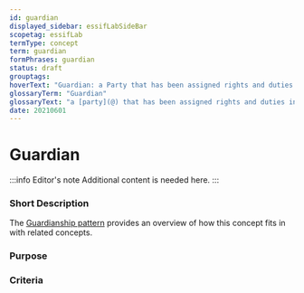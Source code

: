 ```yaml
---
id: guardian
displayed_sidebar: essifLabSideBar
scopetag: essifLab
termType: concept
term: guardian
formPhrases: guardian
status: draft
grouptags:
hoverText: "Guardian: a Party that has been assigned rights and duties in a Guardianship Arrangement for the purpose of caring for and/or protecting/guarding/defending the Entity that is the Dependent in that Guardianship Arrangement."
glossaryTerm: "Guardian"
glossaryText: "a [party](@) that has been assigned rights and duties in a [Guardianship Arrangement](@) for the purpose of caring for and/or protecting/guarding/defending the [entity](@) that is the [dependent](@) in that Guardianship Arrangement."
date: 20210601
---
```


# Guardian

:::info Editor's note
Additional content is needed here.
:::

### Short Description

The [Guardianship pattern](pattern-guardianship@) provides an overview of how this concept fits in with related concepts.

### Purpose

### Criteria

